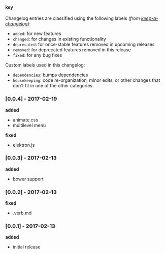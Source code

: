 #### key

Changelog entries are classified using the following labels _(from [keep-a-changelog][]_):

- `added`: for new features
- `changed`: for changes in existing functionality
- `deprecated`: for once-stable features removed in upcoming releases
- `removed`: for deprecated features removed in this release
- `fixed`: for any bug fixes

Custom labels used in this changelog:

* `dependencies`: bumps dependencies
* `housekeeping`: code re-organization, minor edits, or other changes that don't fit in one of the other categories.

### [0.0.4] - 2017-02-19

**added**
- animate.css
- multilevel menü

**fixed**
- elektron.js

### [0.0.3] - 2017-02-13

**added**

- bower support

### [0.0.2] - 2017-02-13

**fixed**

- .verb.md

### [0.0.1] - 2017-02-13

**added**

- initial release

[keep-a-changelog]: https://github.com/olivierlacan/keep-a-changelog
